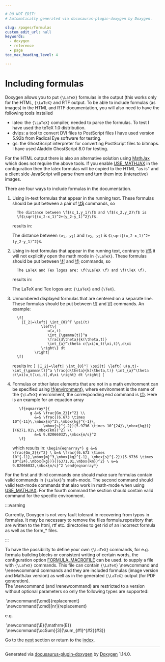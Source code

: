 ```yaml
---

# DO NOT EDIT!
# Automatically generated via docusaurus-plugin-doxygen by Doxygen.

slug: /pages/formulas
custom_edit_url: null
keywords:
  - doxygen
  - reference
  - page
toc_max_heading_level: 4

---
```


<div class="doxyPage">

# Including formulas




<p>Doxygen allows you to put <code>{\LaTeX}</code> formulas in the output (this works only for the HTML, <code>{\LaTeX}</code> and RTF output. To be able to include formulas (as images) in the HTML and RTF documentation, you will also need to have the following tools installed</p>


<ul class="doxyList ">
<li><span class="doxyComputerOutput">latex:</span> the <code>{\LaTeX}</code> compiler, needed to parse the formulas. To test I have used the teTeX 1.0 distribution.</li>
<li><span class="doxyComputerOutput">dvips:</span> a tool to convert DVI files to PostScript files I have used version 5.92b from Radical Eye software for testing.</li>
<li><span class="doxyComputerOutput">gs:</span> the GhostScript interpreter for converting PostScript files to bitmaps. I have used Aladdin GhostScript 8.0 for testing.</li>
</ul>

<p>For the HTML output there is also an alternative solution using <a href="https://www.mathjax.org">MathJax</a> which does not require the above tools. If you enable <a href="/web-doxygen/docs/pages/config/#cfg_use_mathjax">USE_MATHJAX</a> in the configuration then the latex formulas will be copied to the HTML "as is" and a client side JavaScript will parse them and turn them into (interactive) images.</p>


<p>There are four ways to include formulas in the documentation.</p>


<ol class="doxyList" type="1">
<li>Using in-text formulas that appear in the running text. These formulas should be put between a pair of <a href="/web-doxygen/docs/pages/commands/#cmdfdollar">\f$</a> commands, so


<pre><code>  The distance between \f$(x_1,y_1)\f$ and \f$(x_2,y_2)\f$ is 
  \f$\sqrt{(x_2-x_1)^2+(y_2-y_1)^2}\f$.
</code></pre>


results in:

The distance between <code>$(x_1,y_1)$</code> and <code>$(x_2,y_2)$</code> is <code>$\sqrt{(x_2-x_1)^2+(y_2-y_1)^2}$</code>. 
<br/></li>
<li>Using in-text formulas that appear in the running text, contrary to <a href="/web-doxygen/docs/pages/commands/#cmdfdollar">\f$</a> it will not explicitly open the math mode in <code>{\LaTeX}</code>. These formulas should be put between <a href="/web-doxygen/docs/pages/commands/#cmdfrndclose">\f(</a> and <a href="/web-doxygen/docs/pages/commands/#cmdfrndopen">\f)</a> commands, so


<pre><code>  The LaTeX and Tex logos are: \f(\LaTeX \f) and \f(\TeX \f).
</code></pre>


results in:

The LaTeX and Tex logos are: <code>{\LaTeX}</code> and <code>{\TeX}</code>. 
<br/></li>
<li>Unnumbered displayed formulas that are centered on a separate line. These formulas should be put between <a href="/web-doxygen/docs/pages/commands/#cmdfbropen">\f[</a> and <a href="/web-doxygen/docs/pages/commands/#cmdfbrclose">\f]</a> commands. An example:


<pre><code>  \f[
    |I_2|=\left| \int_{0}^T \psi(t) 
             \left\{ 
                u(a,t)-
                \int_{\gamma(t)}^a 
                \frac{d\theta}{k(\theta,t)}
                \int_{a}^\theta c(\xi)u_t(\xi,t)\,d\xi
             \right\} dt
          \right|
  \f]
</code></pre>


results in:          <code>\[    |I_2|=\left| \int_{0}^T \psi(t) 
             \left\{ 
                u(a,t)-
                \int_{\gamma(t)}^a 
                \frac{d\theta}{k(\theta,t)}
                \int_{a}^\theta c(\xi)u_t(\xi,t)\,d\xi
             \right\} dt
          \right|
\]</code></li>
<li>Formulas or other latex elements that are not in a math environment can be specified using <a href="/web-doxygen/docs/pages/commands/#cmdfcurlyopen">\f{environment}</a>, where <span class="doxyComputerOutput">environment</span> is the name of the <code>{\LaTeX}</code> environment, the corresponding end command is <a href="/web-doxygen/docs/pages/commands/#cmdfcurlyclose">\f}</a>. Here is an example for an equation array


<pre><code>   \f{eqnarray*}{
        g &amp;=&amp; \frac{Gm_2}{r^2} \\ 
          &amp;=&amp; \frac{(6.673 \times 10^{-11}\,\mbox{m}^3\,\mbox{kg}^{-1}\,
              \mbox{s}^{-2})(5.9736 \times 10^{24}\,\mbox{kg})}{(6371.01\,\mbox{km})^2} \\ 
          &amp;=&amp; 9.82066032\,\mbox{m/s}^2
   \f}
</code></pre>


which results in:      <code>\begin{eqnarray*}        g &amp;=&amp; \frac{Gm_2}{r^2} \\ 
          &amp;=&amp; \frac{(6.673 \times 10^{-11}\,\mbox{m}^3\,\mbox{kg}^{-1}\,
              \mbox{s}^{-2})(5.9736 \times 10^{24}\,\mbox{kg})}{(6371.01\,\mbox{km})^2} \\ 
          &amp;=&amp; 9.82066032\,\mbox{m/s}^2
\end{eqnarray*}</code></li>
</ol>

<p>For the first and third commands one should make sure formulas contain valid commands in <code>{\LaTeX}</code>'s math-mode. The second command should valid text-mode commands that also work in math-mode when using <a href="/web-doxygen/docs/pages/config/#cfg_use_mathjax">USE_MATHJAX</a>. For the fourth command the section should contain valid command for the specific environment.</p>



:::warning
<p>Currently, Doxygen is not very fault tolerant in recovering from typos in formulas. It may be necessary to remove the files <span class="doxyComputerOutput">formula.repository</span> that are written to the html, rtf etc. directories to get rid of an incorrect formula as well as the <span class="doxyComputerOutput">form_*</span> files.</p>
:::


<p>To have the possibility to define your own <code>{\LaTeX}</code> commands, for e.g. formula building blocks or consistent writing of certain words, the configuration option <a href="/web-doxygen/docs/pages/config/#cfg_formula_macrofile">FORMULA_MACROFILE</a> can be used. to supply a file with <code>{\LaTeX}</code> commands. This file can contain <code>{\LaTeX}</code> <span class="doxyComputerOutput">\newcommand</span> and <span class="doxyComputerOutput">\renewcommand</span> commands and they are included formulas (image version and MathJax version) as well as in the generated <code>{\LaTeX}</code> output (for PDF generation).
<br/>
 The <span class="doxyComputerOutput">\newcommand</span> (and <span class="doxyComputerOutput">\renewcommand</span>) are restricted to a version without optional parameters so only the following types are supported:</p>


<div class="doxyProgramListing">

<div class="doxyCodeLine"><span class="doxyNoLineNumber">&nbsp;</span><span class="doxyLineContent"><span class="doxyHighlight">\newcommand{\cmd}{replacement}</span></span></div>
<div class="doxyCodeLine"><span class="doxyNoLineNumber">&nbsp;</span><span class="doxyLineContent"><span class="doxyHighlight">\newcommand{\cmd}[nr]{replacement}</span></span></div>

</div>


<p>e.g.</p>


<div class="doxyProgramListing">

<div class="doxyCodeLine"><span class="doxyNoLineNumber">&nbsp;</span><span class="doxyLineContent"><span class="doxyHighlight">\newcommand{\E}{\mathrm{E}}</span></span></div>
<div class="doxyCodeLine"><span class="doxyNoLineNumber">&nbsp;</span><span class="doxyLineContent"><span class="doxyHighlight">\newcommand{\ccSum}[3]{\sum_{#1}^{#2}{#3}}</span></span></div>

</div>

 
Go to the <a href="/docs/pages/tables/">next</a> section or return to the
 <a href="/docs/">index</a>.


<hr/>

<p class="doxyGeneratedBy">Generated via <a href="https://github.com/xpack/docusaurus-plugin-doxygen">docusaurus-plugin-doxygen</a> by <a href="https://www.doxygen.nl">Doxygen</a> 1.14.0.</p>

</div>
